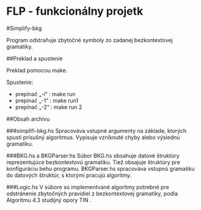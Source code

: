 
# FLP - funkcionálny projetk 
#Simplify-bkg

Program odstraňuje zbytočné symboly zo zadanej bezkontextovej gramatiky. 

##Preklad a spustenie

Preklad pomocou make.

Spustenie:
 - prepínač „-i“ : make run
 - prepínač „-1“ : make run1
 - prepínač „-2“ : make run 2  

##Obsah archívu


###simplifi-bkg.hs
Spracováva vstupné argumenty na základe, ktorých spustí prísušný algoritmus. Vypisuje vzniknuté chyby alebo výslednú gramatiku.

###BKG.hs a BKGParser.hs 
Súbor BKG.hs obsahuje datové štruktúry reprezentujúce bezkontextovú gramatiku. Tiež obsajuje štruktúry pre konfiguráciu behu programu.
BKGParser.hs spracováva vstupnú gramatiku do datových štruktúr, s ktorými pracujú algoritmy.

###Logic.hs 
V súbore sú implementvané algoritmy potrebné pre odstránenie zbytočných pravidiel z bezkontextovej gramatiky, podla Algoritmu 4.3 studijný opory TIN . 
    
 
